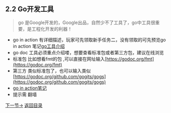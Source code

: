 ## 2.2 Go开发工具
>go 是Google开发的，Google出品，自然少不了工具了，go中工具很重要，是工程化开发的利器！

- go in action 有详细描述，玩家可先领取新手任务二，没有领取的可先预览go in action 笔记[go工具介绍](http://www.flysnow.org/2017/03/08/go-in-action-go-tools.html)
- go doc 工具必须重点介绍喽，想要查看标准包或者第三方包，建议在线浏览
 - 标准包 比如想看fmt的包 ,可以直接在网址输入[https://godoc.org/fmt](https://godoc.org/fmt)
 - 第三方 类似标准包了，也可以输入类似[https://godoc.org/github.com/gogits/gogs](https://godoc.org/github.com/gogits/gogs)
 - [go in action笔记](http://www.flysnow.org/2017/03/09/go-in-action-go-doc.html)
 - 提示需 翻墙

 
 [下一节->](2.3.md)
  [返回目录](eBook/directory.md)

